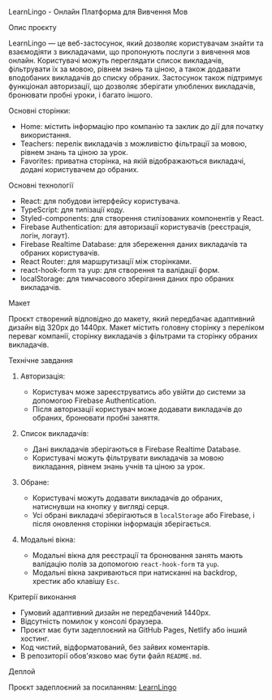 LearnLingo - Онлайн Платформа для Вивчення Мов

Опис проєкту

LearnLingo — це веб-застосунок, який дозволяє користувачам знайти та взаємодіяти з викладачами, що пропонують послуги з вивчення мов онлайн. Користувачі можуть переглядати список викладачів, фільтрувати їх за мовою, рівнем знань та ціною, а також додавати вподобаних викладачів до списку обраних. Застосунок також підтримує функціонал авторизації, що дозволяє зберігати улюблених викладачів, бронювати пробні уроки, і багато іншого.

Основні сторінки:

- Home: містить інформацію про компанію та заклик до дії для початку використання.
- Teachers: перелік викладачів з можливістю фільтрації за мовою, рівнем знань та ціною за урок.
- Favorites: приватна сторінка, на якій відображаються викладачі, додані користувачем до обраних.

Основні технології

- React: для побудови інтерфейсу користувача.
- TypeScript: для типізації коду.
- Styled-components: для створення стилізованих компонентів у React.
- Firebase Authentication: для авторизації користувачів (реєстрація, логін, логаут).
- Firebase Realtime Database: для збереження даних викладачів та обраних користувачів.
- React Router: для маршрутизації між сторінками.
- react-hook-form та yup: для створення та валідації форм.
- localStorage: для тимчасового зберігання даних про обраних викладачів.

Макет

Проєкт створений відповідно до макету, який передбачає адаптивний дизайн від 320px до 1440px. Макет містить головну сторінку з переліком переваг компанії, сторінку викладачів з фільтрами та сторінку обраних викладачів.

Технічне завдання

1. Авторизація:
   - Користувач може зареєструватись або увійти до системи за допомогою Firebase Authentication.
   - Після авторизації користувач може додавати викладачів до обраних, бронювати пробні заняття.

2. Список викладачів:
   - Дані викладачів зберігаються в Firebase Realtime Database.
   - Користувачі можуть фільтрувати викладачів за мовою викладання, рівнем знань учнів та ціною за урок.

3. Обране:
   - Користувачі можуть додавати викладачів до обраних, натиснувши на кнопку у вигляді серця.
   - Усі обрані викладачі зберігаються в `localStorage` або Firebase, і після оновлення сторінки інформація зберігається.

4. Модальні вікна:
   - Модальні вікна для реєстрації та бронювання занять мають валідацію полів за допомогою `react-hook-form` та `yup`.
   - Модальні вікна закриваються при натисканні на backdrop, хрестик або клавішу `Esc`.

Критерії виконання

- Гумовий адаптивний дизайн не передбачений 1440px.
- Відсутність помилок у консолі браузера.
- Проєкт має бути задеплоєний на GitHub Pages, Netlify або інший хостинг.
- Код чистий, відформатований, без зайвих коментарів.
- В репозиторії обов'язково має бути файл `README.md`.

Деплой

Проєкт задеплоєний за посиланням: [LearnLingo](https://???????.com)
